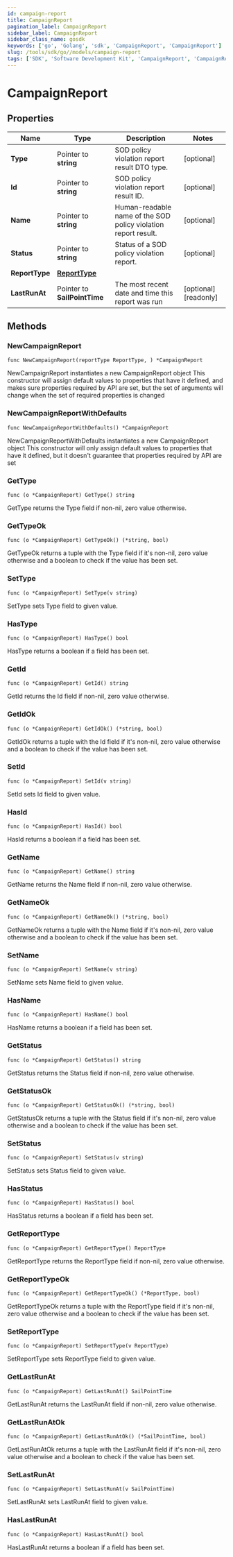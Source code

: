 ```yaml
---
id: campaign-report
title: CampaignReport
pagination_label: CampaignReport
sidebar_label: CampaignReport
sidebar_class_name: gosdk
keywords: ['go', 'Golang', 'sdk', 'CampaignReport', 'CampaignReport'] 
slug: /tools/sdk/go//models/campaign-report
tags: ['SDK', 'Software Development Kit', 'CampaignReport', 'CampaignReport']
---
```


# CampaignReport

## Properties

Name | Type | Description | Notes
------------ | ------------- | ------------- | -------------
**Type** | Pointer to **string** | SOD policy violation report result DTO type. | [optional] 
**Id** | Pointer to **string** | SOD policy violation report result ID. | [optional] 
**Name** | Pointer to **string** | Human-readable name of the SOD policy violation report result. | [optional] 
**Status** | Pointer to **string** | Status of a SOD policy violation report. | [optional] 
**ReportType** | [**ReportType**](report-type) |  | 
**LastRunAt** | Pointer to **SailPointTime** | The most recent date and time this report was run | [optional] [readonly] 

## Methods

### NewCampaignReport

`func NewCampaignReport(reportType ReportType, ) *CampaignReport`

NewCampaignReport instantiates a new CampaignReport object
This constructor will assign default values to properties that have it defined,
and makes sure properties required by API are set, but the set of arguments
will change when the set of required properties is changed

### NewCampaignReportWithDefaults

`func NewCampaignReportWithDefaults() *CampaignReport`

NewCampaignReportWithDefaults instantiates a new CampaignReport object
This constructor will only assign default values to properties that have it defined,
but it doesn't guarantee that properties required by API are set

### GetType

`func (o *CampaignReport) GetType() string`

GetType returns the Type field if non-nil, zero value otherwise.

### GetTypeOk

`func (o *CampaignReport) GetTypeOk() (*string, bool)`

GetTypeOk returns a tuple with the Type field if it's non-nil, zero value otherwise
and a boolean to check if the value has been set.

### SetType

`func (o *CampaignReport) SetType(v string)`

SetType sets Type field to given value.

### HasType

`func (o *CampaignReport) HasType() bool`

HasType returns a boolean if a field has been set.

### GetId

`func (o *CampaignReport) GetId() string`

GetId returns the Id field if non-nil, zero value otherwise.

### GetIdOk

`func (o *CampaignReport) GetIdOk() (*string, bool)`

GetIdOk returns a tuple with the Id field if it's non-nil, zero value otherwise
and a boolean to check if the value has been set.

### SetId

`func (o *CampaignReport) SetId(v string)`

SetId sets Id field to given value.

### HasId

`func (o *CampaignReport) HasId() bool`

HasId returns a boolean if a field has been set.

### GetName

`func (o *CampaignReport) GetName() string`

GetName returns the Name field if non-nil, zero value otherwise.

### GetNameOk

`func (o *CampaignReport) GetNameOk() (*string, bool)`

GetNameOk returns a tuple with the Name field if it's non-nil, zero value otherwise
and a boolean to check if the value has been set.

### SetName

`func (o *CampaignReport) SetName(v string)`

SetName sets Name field to given value.

### HasName

`func (o *CampaignReport) HasName() bool`

HasName returns a boolean if a field has been set.

### GetStatus

`func (o *CampaignReport) GetStatus() string`

GetStatus returns the Status field if non-nil, zero value otherwise.

### GetStatusOk

`func (o *CampaignReport) GetStatusOk() (*string, bool)`

GetStatusOk returns a tuple with the Status field if it's non-nil, zero value otherwise
and a boolean to check if the value has been set.

### SetStatus

`func (o *CampaignReport) SetStatus(v string)`

SetStatus sets Status field to given value.

### HasStatus

`func (o *CampaignReport) HasStatus() bool`

HasStatus returns a boolean if a field has been set.

### GetReportType

`func (o *CampaignReport) GetReportType() ReportType`

GetReportType returns the ReportType field if non-nil, zero value otherwise.

### GetReportTypeOk

`func (o *CampaignReport) GetReportTypeOk() (*ReportType, bool)`

GetReportTypeOk returns a tuple with the ReportType field if it's non-nil, zero value otherwise
and a boolean to check if the value has been set.

### SetReportType

`func (o *CampaignReport) SetReportType(v ReportType)`

SetReportType sets ReportType field to given value.


### GetLastRunAt

`func (o *CampaignReport) GetLastRunAt() SailPointTime`

GetLastRunAt returns the LastRunAt field if non-nil, zero value otherwise.

### GetLastRunAtOk

`func (o *CampaignReport) GetLastRunAtOk() (*SailPointTime, bool)`

GetLastRunAtOk returns a tuple with the LastRunAt field if it's non-nil, zero value otherwise
and a boolean to check if the value has been set.

### SetLastRunAt

`func (o *CampaignReport) SetLastRunAt(v SailPointTime)`

SetLastRunAt sets LastRunAt field to given value.

### HasLastRunAt

`func (o *CampaignReport) HasLastRunAt() bool`

HasLastRunAt returns a boolean if a field has been set.


